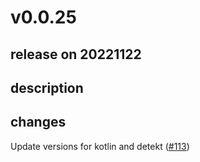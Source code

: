 # v0.0.25

## release on 20221122
## description
## changes
Update versions for kotlin and detekt (<a class="issue-link js-issue-link" data-error-text="Failed to load title" data-id="1458164755" data-permission-text="Title is private" data-url="https://github.com/twitter/compose-rules/issues/113" data-hovercard-type="pull_request" data-hovercard-url="/twitter/compose-rules/pull/113/hovercard" href="https://github.com/twitter/compose-rules/pull/113">#113</a>)

